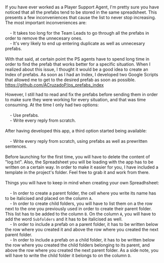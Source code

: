 If you have ever worked as a Player Support Agent, I'm pretty sure you have noticed that all the prefabs tend to be stored in the same spreadsheet. This presents a few inconveniences that cause the list to never stop increasing. The most important inconveniences are:<br /><br />
&nbsp;&nbsp;&nbsp;&nbsp;- It takes too long for the Team Leads to go through all the prefabs in order to remove the unnecesary ones.<br />
&nbsp;&nbsp;&nbsp;&nbsp;- It's very likely to end up entering duplicate as well as unnecesary prefabs.<br /><br />
With that said, at certain point the PS agents have to spend long time in order to find the prefab that works better for a specific situation. When I realized about this issue, I thought it would be a good idea to create an Index of prefabs. As soon as I had an Index, I developed two Google Scripts that allowed me to get to the desired prefab as soon as possible.<br />
https://github.com/ACruzadoP/ps_prefabs_index

However, I still had to read and fix the prefabs before sending them in order to make sure they were working for every situation, and that was time consuming. At the time I only had two options:<br /><br />
&nbsp;&nbsp;&nbsp;&nbsp;- Use prefabs.<br />
&nbsp;&nbsp;&nbsp;&nbsp;- Write every reply from scratch.<br /><br />
After having developed this app, a third option started being available:<br /><br />
&nbsp;&nbsp;&nbsp;&nbsp;- Write every reply from scratch, using prefabs as well as prewritten sentences.<br /><br />
Before launching for the first time, you will have to delete the content of "log.txt". Also, the Spreadsheet you will be loading with the app has to be written on a certain way. In order to make it easier for you, I have included a template in the project's folder. Feel free to grab it and work from there.<br /><br />
Things you will have to keep in mind when creating your own Spreadhsheet:<br /><br />
&nbsp;&nbsp;&nbsp;&nbsp;- In order to create a parent folder, the cell where you write its name has to be italicised and placed on the column <code>A</code>.<br />
&nbsp;&nbsp;&nbsp;&nbsp;- In order to create child folders, you will have to list them on a the row next to the one you previously used in order to create their parent folder. This list has to be added to the column <code>B</code>. On the column <code>A</code>, you will have to add the word <code>Subfolders</code> and it has to be italicised as well.<br />
&nbsp;&nbsp;&nbsp;&nbsp;- In order to include a prefab on a parent folder, it has to be written below the row where you created it and above the row where you created the next parent folder.<br />
&nbsp;&nbsp;&nbsp;&nbsp;- In order to include a prefab on a child folder, it has to be written below the row where you created the child folders belonging to its parent, and above the row where you created the next parent folder. As a side note, you will have to write the child folder it belongs to on the column <code>D</code>.<br />
